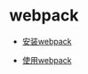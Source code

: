 # webpack

* [安装webpack](https://github.com/magicmai/webpack/issues/1)

* [使用webpack](https://github.com/magicmai/webpack/issues/2)
